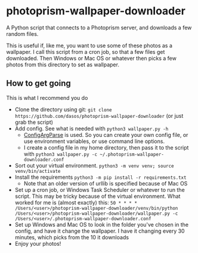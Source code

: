 # photoprism-wallpaper-downloader
A Python script that connects to a Photoprism server, and downloads a few random files. 

This is useful if, like me, you want to use some of these photos as a wallpaper. I call this script from a cron job, so that a few files get downloaded. Then Windows or Mac OS or whatever then picks a few photos from this directory to set as wallpaper.
## How to get going
This is what I recommend you do
 - Clone the directory using git: `git clone https://github.com/dasos/photoprism-wallpaper-downloader` (or just grab the script)
 - Add config. See what is needed with `python3 wallpaper.py -h`
   - [ConfigArgParse](https://github.com/bw2/ConfigArgParse) is used. So you can create your own config file, or use environment variables, or use command line options.
   - I create a config file in my home directory, then pass it to the script with `python3 wallpaper.py -c ~/.photoprism-wallpaper-downloader.conf`
 - Sort out your virtual environment. `python3 -m venv venv; source venv/bin/activate`
 - Install the requirements `python3 -m pip install -r requirements.txt`
   - Note that an older version of urllib is specified because of Mac OS
 - Set up a cron job, or Windows Task Scheduler or whatever to run the script. This may be tricky because of the virtual environment. What worked for me is (almost exactly) this: `50 * * * * /Users/<user>/photoprism-wallpaper-downloader/venv/bin/python /Users/<user>/photoprism-wallpaper-downloader/wallpaper.py -c /Users/<user>/.photoprism-wallpaper-downloader.conf`
 - Set up Windows and Mac OS to look in the folder you've chosen in the config, and have it change the wallpaper. I have it changing every 30 minutes, which picks from the 10 it downloads
 - Enjoy your photos!